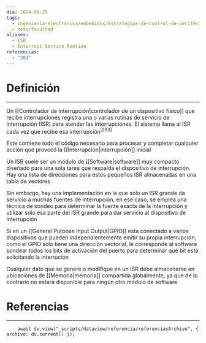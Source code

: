 ```yaml
---
dia: 2024-09-25
tags:
  - ingeniería-electrónica/embebidos/Estrategias-de-control-de-periféricos
  - nota/facultad
aliases:
  - ISR
  - Interrupt Service Routine
referencias:
  - "283"
---
```

# Definición
---
Un [[Controlador de interrupción|controlador de un dispositivo físico]] que recibe interrupciones registra una o varias rutinas de servicio de interrupción (ISR) para atender las interrupciones. El sistema llama al ISR cada vez que recibe esa interrupción<sup><a href="#ref-283" style="color: inherit; text-decoration: none;">[283]</a></sup> 

Este contiene todo el código necesario para procesar y completar cualquier acción que provocó la [[Interrupción|interrupción]] inicial

Un ISR suele ser un módulo de [[Software|software]] muy compacto diseñado para una sola tarea que respalda el dispositivo de interrupción. Hay una lista de direcciones para estos pequeños ISR almacenadas en una tabla de vectores

Sin embargo, hay una implementación en la que solo un ISR grande da servicio a muchas fuentes de interrupción, en ese caso, se emplea una técnica de sondeo para determinar la fuente exacta de la interrupción y utilizar solo esa parte del ISR grande para dar servicio al dispositivo de interrupción

Si en un [[General Purpose Input Output|GPIO]] esta conectado a varios dispositivos que pueden independientemente emitir su propia interrupción, como el GPIO solo tiene una dirección vectorial, le corresponde al software sondear todos los bits de activación del puerto para determinar qué bit está solicitando la interrución

Cualquier dato que se genere o modifique en un ISR debe almacenarse en ubicaciones de [[Memoria|memoria]] compartida globalmente, ya que de lo contrario no estará disponible para ningún otro módulo de software

# Referencias
---
```dataviewjs
	await dv.view("_scripts/dataview/referencia/referenciasArchivo", { archivo: dv.current() });
```